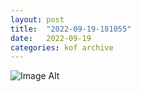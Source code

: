 ```yaml
---
layout:	post
title:	"2022-09-19-181055"
date:	2022-09-19
categories:	kof archive
---
```


![Image Alt](https://k0f.github.io/assets/2022-09-19-181055.jpg)

